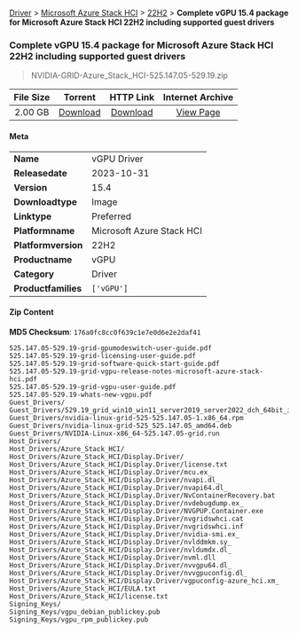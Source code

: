 
[Driver](/README.md)  >  [Microsoft Azure Stack HCI](/index/Driver/Microsoft_Azure_Stack_HCI.md)  >  [22H2](/index/Driver/Microsoft_Azure_Stack_HCI/22H2.md)  >  **Complete vGPU 15.4 package for Microsoft Azure Stack HCI 22H2 including supported guest drivers**


###    Complete vGPU 15.4 package for Microsoft Azure Stack HCI 22H2 including supported guest drivers

> NVIDIA-GRID-Azure_Stack_HCI-525.147.05-529.19.zip   


| **File Size** | **Torrent**  | **HTTP Link** | **Internet Archive** |
|:-------------:|:------------:|:-------------:|:--------------------:|
| 2.00 GB |  [Download](https://archive.org/download/nvgpu_NVIDIA-GRID-Azure_Stack_HCI-525.147.05-529.19.zip/nvgpu_NVIDIA-GRID-Azure_Stack_HCI-525.147.05-529.19.zip_archive.torrent)       | [Download](https://archive.org/compress/nvgpu_NVIDIA-GRID-Azure_Stack_HCI-525.147.05-529.19.zip) | [View Page](https://archive.org/details/nvgpu_NVIDIA-GRID-Azure_Stack_HCI-525.147.05-529.19.zip)       |

#### Meta

<table>
<tr><td><strong>Name</strong></td><td>vGPU Driver</td></tr>
<tr><td><strong>Releasedate</strong></td><td>2023-10-31</td></tr>
<tr><td><strong>Version</strong></td><td>15.4</td></tr>
<tr><td><strong>Downloadtype</strong></td><td>Image</td></tr>
<tr><td><strong>Linktype</strong></td><td>Preferred</td></tr>
<tr><td><strong>Platformname</strong></td><td>Microsoft Azure Stack HCI</td></tr>
<tr><td><strong>Platformversion</strong></td><td>22H2</td></tr>
<tr><td><strong>Productname</strong></td><td>vGPU</td></tr>
<tr><td><strong>Category</strong></td><td>Driver</td></tr>
<tr><td><strong>Productfamilies</strong></td><td><code>['vGPU']</code></td></tr>
</table>

#### Zip Content

**MD5 Checksum**: `176a0fc8cc0f639c1e7e0d6e2e2daf41`

```text
525.147.05-529.19-grid-gpumodeswitch-user-guide.pdf
525.147.05-529.19-grid-licensing-user-guide.pdf
525.147.05-529.19-grid-software-quick-start-guide.pdf
525.147.05-529.19-grid-vgpu-release-notes-microsoft-azure-stack-hci.pdf
525.147.05-529.19-grid-vgpu-user-guide.pdf
525.147.05-529.19-whats-new-vgpu.pdf
Guest_Drivers/
Guest_Drivers/529.19_grid_win10_win11_server2019_server2022_dch_64bit_international.exe
Guest_Drivers/nvidia-linux-grid-525-525.147.05-1.x86_64.rpm
Guest_Drivers/nvidia-linux-grid-525_525.147.05_amd64.deb
Guest_Drivers/NVIDIA-Linux-x86_64-525.147.05-grid.run
Host_Drivers/
Host_Drivers/Azure_Stack_HCI/
Host_Drivers/Azure_Stack_HCI/Display.Driver/
Host_Drivers/Azure_Stack_HCI/Display.Driver/license.txt
Host_Drivers/Azure_Stack_HCI/Display.Driver/mcu.ex_
Host_Drivers/Azure_Stack_HCI/Display.Driver/nvapi.dl_
Host_Drivers/Azure_Stack_HCI/Display.Driver/nvapi64.dl_
Host_Drivers/Azure_Stack_HCI/Display.Driver/NvContainerRecovery.bat
Host_Drivers/Azure_Stack_HCI/Display.Driver/nvdebugdump.ex_
Host_Drivers/Azure_Stack_HCI/Display.Driver/NVGPUP.Container.exe
Host_Drivers/Azure_Stack_HCI/Display.Driver/nvgridswhci.cat
Host_Drivers/Azure_Stack_HCI/Display.Driver/nvgridswhci.inf
Host_Drivers/Azure_Stack_HCI/Display.Driver/nvidia-smi.ex_
Host_Drivers/Azure_Stack_HCI/Display.Driver/nvlddmkm.sy_
Host_Drivers/Azure_Stack_HCI/Display.Driver/nvldumdx.dl_
Host_Drivers/Azure_Stack_HCI/Display.Driver/nvml.dll
Host_Drivers/Azure_Stack_HCI/Display.Driver/nvvgpu64.dl_
Host_Drivers/Azure_Stack_HCI/Display.Driver/nvvgpuconfig.dl_
Host_Drivers/Azure_Stack_HCI/Display.Driver/vgpuconfig-azure_hci.xm_
Host_Drivers/Azure_Stack_HCI/EULA.txt
Host_Drivers/Azure_Stack_HCI/license.txt
Signing_Keys/
Signing_Keys/vgpu_debian_publickey.pub
Signing_Keys/vgpu_rpm_publickey.pub
```